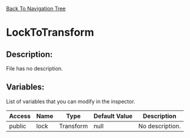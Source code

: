 [Back To Navigation Tree](https://wesleywh.github.io/githubpages/docs/navigation.html)
# LockToTransform

## Description:
File has no description.

## Variables:
List of variables that you can modify in the inspector.

|Access|Name|Type|Default Value|Description|
|---|---|---|---|---|
|public|lock|Transform|null|No description.|
